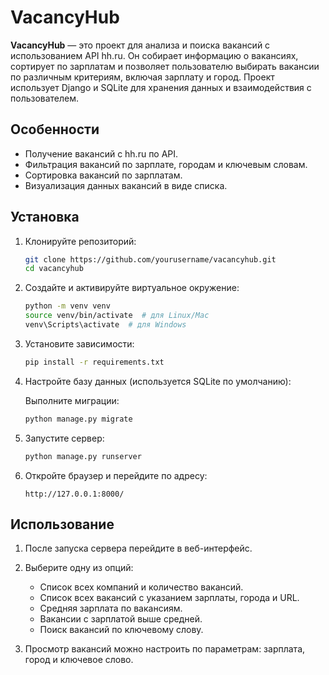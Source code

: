 ﻿# VacancyHub

**VacancyHub** — это проект для анализа и поиска вакансий с использованием API hh.ru. Он собирает информацию о вакансиях, сортирует по зарплатам и позволяет пользователю выбирать вакансии по различным критериям, включая зарплату и город. Проект использует Django и SQLite для хранения данных и взаимодействия с пользователем.

## Особенности

- Получение вакансий с hh.ru по API.
- Фильтрация вакансий по зарплате, городам и ключевым словам.
- Сортировка вакансий по зарплатам.
- Визуализация данных вакансий в виде списка.

## Установка

1. Клонируйте репозиторий:

    ```bash
    git clone https://github.com/yourusername/vacancyhub.git
    cd vacancyhub
    ```

2. Создайте и активируйте виртуальное окружение:

    ```bash
    python -m venv venv
    source venv/bin/activate  # для Linux/Mac
    venv\Scripts\activate  # для Windows
    ```

3. Установите зависимости:

    ```bash
    pip install -r requirements.txt
    ```

4. Настройте базу данных (используется SQLite по умолчанию):

    Выполните миграции:

    ```bash
    python manage.py migrate
    ```

5. Запустите сервер:

    ```bash
    python manage.py runserver
    ```

6. Откройте браузер и перейдите по адресу:

    ```
    http://127.0.0.1:8000/
    ```

## Использование

1. После запуска сервера перейдите в веб-интерфейс.
2. Выберите одну из опций:
    - Список всех компаний и количество вакансий.
    - Список всех вакансий с указанием зарплаты, города и URL.
    - Средняя зарплата по вакансиям.
    - Вакансии с зарплатой выше средней.
    - Поиск вакансий по ключевому слову.
    
3. Просмотр вакансий можно настроить по параметрам: зарплата, город и ключевое слово.
